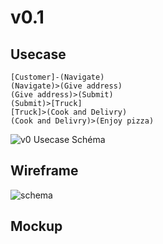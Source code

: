 # v0.1


## Usecase

```yuml
[Customer]-(Navigate)
(Navigate)>(Give address)
(Give address)>(Submit)
(Submit)>[Truck]
[Truck]>(Cook and Delivry)
(Cook and Delivry)>(Enjoy pizza)
```

![v0 Usecase Schéma](http://yuml.me/diagram/scruffy/usecase/%5BCustomer%5D-(Navigate),%20(Navigate)%3E(Give%20address),%20(Give%20address)%3E(Submit),%20(Submit)%3E%5BTruck%5D,%20%5BTruck%5D%3E(Cook%20and%20Delivry),%20(Cook%20and%20Delivry)%3E(Enjoy%20pizza).png)

## Wireframe

![schema](https://docs.google.com/drawings/d/1N_HcBorgbnhBcHOaXRGQ2cYg6t4R6mysXfxqyv9XsrE/pub?w=960&h=720)

## Mockup

